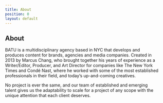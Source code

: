 ```yaml
---
title: About
position: 0
layout: default
---
```


## About

BATU is a multidisciplinary agency based in NYC that develops and produces content for brands, agencies and media companies. Created in 2013 by Marcus Chang, who brought together his years of experience as a Writer/Editor, Producer, and Art Director for companies like The New York Times and Condé Nast, where he worked with some of the most established professionals in their field, and today’s up-and-coming creatives.

No project is ever the same, and our team of established and emerging talent gives us the adaptability to scale for a project of any scope with the unique attention that each client deserves.
